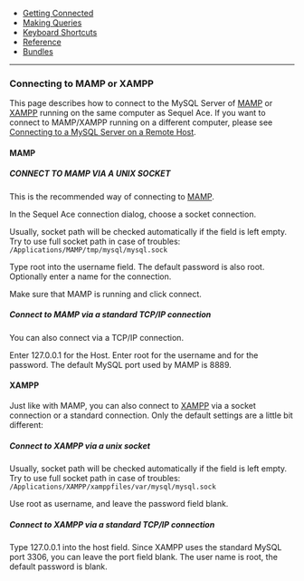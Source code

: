 -   [Getting Connected](./)
-   [Making Queries](../queries.html)
-   [Keyboard Shortcuts](../shortcuts.html)
-   [Reference](../reference/)
-   [Bundles](../bundles/)

<hr>

### Connecting to MAMP or XAMPP

This page describes how to connect to the MySQL Server of [MAMP](http://www.mamp.info/) or [XAMPP](http://www.apachefriends.org/en/xampp-macosx.html) running on the same computer as Sequel Ace. If you want to connect to MAMP/XAMPP running on a different computer, please see [Connecting to a MySQL Server on a Remote Host](remote-connection.html "Connecting to a MySQL Server on a Remote Host").


#### MAMP

##### CONNECT TO MAMP VIA A UNIX SOCKET

This is the recommended way of connecting to [MAMP](http://www.mamp.info/ "http://www.mamp.info").

In the Sequel Ace connection dialog, choose a socket connection.

Usually, socket path will be checked automatically if the field is left empty. Try to use full socket path in case of troubles: `/Applications/MAMP/tmp/mysql/mysql.sock`

Type root into the username field. The default password is also root. Optionally enter a name for the connection.

Make sure that MAMP is running and click connect.

##### Connect to MAMP via a standard TCP/IP connection

You can also connect via a TCP/IP connection.

Enter 127.0.0.1 for the Host. Enter root for the username and for the password. The default MySQL port used by MAMP is 8889.


#### XAMPP

Just like with MAMP, you can also connect to [XAMPP](http://www.apachefriends.org/en/xampp-macosx.html "http://www.apachefriends.org/en/xampp-macosx.html") via a socket connection or a standard connection. Only the default settings are a little bit different:

##### Connect to XAMPP via a unix socket

Usually, socket path will be checked automatically if the field is left empty. Try to use full socket path in case of troubles: `/Applications/XAMPP/xamppfiles/var/mysql/mysql.sock`

Use root as username, and leave the password field blank.

##### Connect to XAMPP via a standard TCP/IP connection

Type 127.0.0.1 into the host field. Since XAMPP uses the standard MySQL port 3306, you can leave the port field blank. The user name is root, the default password is blank.
